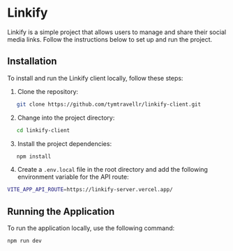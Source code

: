 # Linkify

Linkify is a simple project that allows users to manage and share their social media links. Follow the instructions below to set up and run the project.

## Installation

To install and run the Linkify client locally, follow these steps:

1. Clone the repository:
```bash
   git clone https://github.com/tymtravellr/linkify-client.git
```

2. Change into the project directory:
```bash
   cd linkify-client
```

3. Install the project dependencies:
```bash
   npm install
```

4. Create a `.env.local` file in the root directory and add the following environment variable for the API route:

```bash
VITE_APP_API_ROUTE=https://linkify-server.vercel.app/
```

## Running the Application

To run the application locally, use the following command:

```bash
npm run dev
```